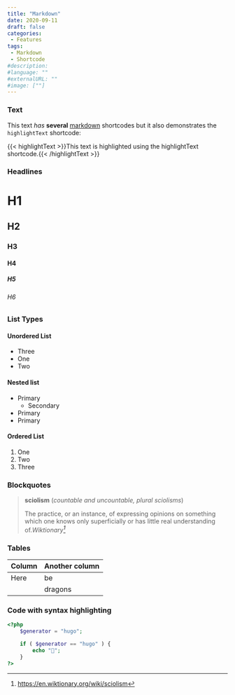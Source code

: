 ```yaml
---
title: "Markdown"
date: 2020-09-11
draft: false
categories:
 - Features
tags:
 - Markdown
 - Shortcode
#description:
#language: ""
#externalURL: ""
#image: [""]
---
```


### Text

This text *has* **several** [markdown](https://example.com) shortcodes but it also demonstrates the `highlightText` shortcode:

{{< highlightText >}}This text is highlighted using the highlightText shortcode.{{< /highlightText >}}<!--more-->

### Headlines

# H1
## H2
### H3
#### H4
##### H5
###### H6

### List Types

#### Unordered List

* Three
* One
* Two

#### Nested list

* Primary
	* Secondary
* Primary
* Primary

#### Ordered List

1. One
2. Two
3. Three

### Blockquotes

> **sciolism** (_countable and uncountable, plural sciolisms_)
>
> The practice, or an instance, of expressing opinions on something which one knows only superficially or has little real understanding of.<cite>Wiktionary[^1]</cite>

### Tables

| Column | Another column
| -|-
| Here | be
| | dragons

### Code with syntax highlighting

```php
<?php
	$generator = "hugo";

	if ( $generator == "hugo" ) {
		echo "🥳";
	}
?>
```

[^1]: https://en.wiktionary.org/wiki/sciolism